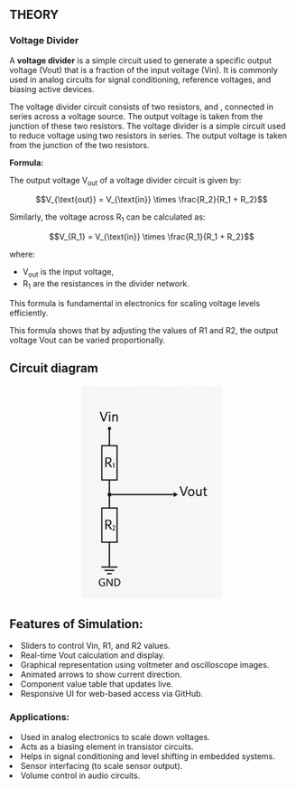 ## THEORY

### Voltage Divider
A <b>voltage divider</b> is a simple circuit used to generate a specific output voltage (Vout) that is a fraction of the input voltage (Vin). It is commonly used in analog circuits for signal conditioning, reference voltages, and biasing active devices.

The voltage divider circuit consists of two resistors,  and , connected in series across a voltage source. The output voltage is taken from the junction of these two resistors.
The voltage divider is a simple circuit used to reduce voltage using two resistors in series. The output voltage is taken from the junction of the two resistors.

<b>Formula: </b>

The output voltage V<sub>out</sub> of a voltage divider circuit is given by:

$$V_{\text{out}} = V_{\text{in}} \times \frac{R_2}{R_1 + R_2}$$

Similarly, the voltage across R<sub>1</sub> can be calculated as:

$$V_{R_1} = V_{\text{in}} \times \frac{R_1}{R_1 + R_2}$$


where:
- V<sub>out</sub> is the input voltage,
- R<sub>1</sub> are the resistances in the divider network.

This formula is fundamental in electronics for scaling voltage levels efficiently.
              

This formula shows that by adjusting the values of R1 and R2, the output voltage Vout can be varied proportionally.

## Circuit diagram
<!--<center><img src="images/circuit.jpg" ></center>-->
<div style="text-align: center; margin-top: 20px;">
  <img src="images/circuit.jpg" alt="Voltage Divider Circuit" style="width: 250px; height: auto;" />
</div>

## Features of Simulation:

<li>Sliders to control Vin, R1, and R2 values.</li>

<li>Real-time Vout calculation and display.</li>

<li>Graphical representation using voltmeter and oscilloscope images.</li>

<li>Animated arrows to show current direction.</li>

<li>Component value table that updates live.</li>

<li>Responsive UI for web-based access via GitHub.</li>

### Applications:

<li>Used in analog electronics to scale down voltages.</li>

<li>Acts as a biasing element in transistor circuits.</li>

<li>Helps in signal conditioning and level shifting in embedded systems.</li>

<li>Sensor interfacing (to scale sensor output).</li>

<li> Volume control in audio circuits.</li>

